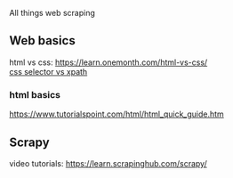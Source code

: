 All things web scraping 

## Web basics
html vs css: https://learn.onemonth.com/html-vs-css/ \
[css selector vs xpath](https://www.quora.com/Why-do-we-have-both-CSS-and-XPath-locators-in-selenium-Why-not-only-one-of-them-What-is-the-purpose-of-keeping-two-which-are-almost-similar-What-is-the-unique-feature-about-each) 

### html basics
https://www.tutorialspoint.com/html/html_quick_guide.htm


## Scrapy
video tutorials: https://learn.scrapinghub.com/scrapy/
